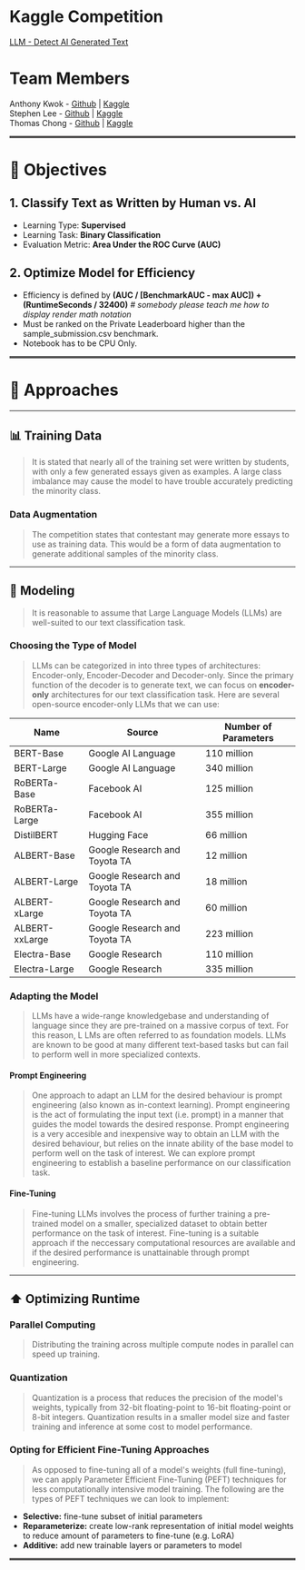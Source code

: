 # Kaggle Competition
[LLM - Detect AI Generated Text](https://www.kaggle.com/competitions/llm-detect-ai-generated-text)

# Team Members
Anthony Kwok - [Github](https://github.com/anthonynamnam) | [Kaggle](https://www.kaggle.com/anthonynam)  
Stephen Lee - [Github](https://github.com/sdlee94) | [Kaggle](https://www.kaggle.com/sdlee94)  
Thomas Chong - [Github](https://github.com/thomas-chong) | [Kaggle](https://www.kaggle.com/chongcht710) 

<hr style="border-top: 3px double #8c8b8b;">

# 🎯 Objectives

## 1. Classify Text as Written by Human vs. AI
- Learning Type: **Supervised**
- Learning Task: **Binary Classification**
- Evaluation Metric: **Area Under the ROC Curve (AUC)**

## 2. Optimize Model for Efficiency
- Efficiency is defined by **(AUC / [BenchmarkAUC - max AUC]) + (RuntimeSeconds / 32400)**  *# somebody please teach me how to display render math notation*
- Must be ranked on the Private Leaderboard higher than the sample_submission.csv benchmark.
- Notebook has to be CPU Only.

<hr style="border-top: 3px double #8c8b8b;">

# 🧠 Approaches

---

## 📊 Training Data
> It is stated that nearly all of the training set were written by students, with only a few generated essays given as examples. A large class imbalance may cause the model to have trouble accurately predicting the minority class.

### Data Augmentation
> The competition states that contestant may generate more essays to use as training data. This would be a form of data augmentation to generate additional samples of the minority class.

---

## 🤖 Modeling
> It is reasonable to assume that Large Language Models (LLMs) are well-suited to our text classification task.

### Choosing the Type of Model
> LLMs can be categorized in into three types of architectures: Encoder-only, Encoder-Decoder and Decoder-only. Since the primary function of the decoder is to generate text, we can focus on **encoder-only** architectures for our text classification task.
Here are several open-source encoder-only LLMs that we can use:

| Name          | Source                         | Number of Parameters |
|---------------|--------------------------------|----------------------|
| BERT-Base     | Google AI Language             | 110 million          |
| BERT-Large    | Google AI Language             | 340 million          |
| RoBERTa-Base  | Facebook AI                    | 125 million          |
| RoBERTa-Large | Facebook AI                    | 355 million          |
| DistilBERT    | Hugging Face                   | 66 million           |
| ALBERT-Base   | Google Research and Toyota TA  | 12 million           |
| ALBERT-Large  | Google Research and Toyota TA  | 18 million           |
| ALBERT-xLarge | Google Research and Toyota TA  | 60 million           |
| ALBERT-xxLarge| Google Research and Toyota TA  | 223 million          |
| Electra-Base  | Google Research                | 110 million          |
| Electra-Large | Google Research                | 335 million          |

### Adapting the Model
> LLMs have a wide-range knowledgebase and understanding of language since they are pre-trained on a massive corpus of text. For this reason, L LMs are often referred to as foundation models. LLMs are known to be good at many different text-based tasks but can fail to perform well in more specialized contexts.

#### Prompt Engineering
> One approach to adapt an LLM for the desired behaviour is prompt engineering (also known as in-context learning). Prompt engineering is the act of formulating the input text (i.e. prompt) in a manner that guides the model towards the desired response.
Prompt engineering is a very accesible and inexpensive way to obtain an LLM with the desired behaviour, but relies on the innate ability of the base model to perform well on the task of interest. We can explore prompt engineering to establish a baseline performance on our classification task.

#### Fine-Tuning
>Fine-tuning LLMs involves the process of further training a pre-trained model on a smaller, specialized dataset to obtain better performance on the task of interest. Fine-tuning is a suitable approach if the neccessary computational resources are available and if the desired performance is unattainable through prompt engineering.

---

## ⬆️ Optimizing Runtime

### Parallel Computing
>Distributing the training across multiple compute nodes in parallel can speed up training.

### Quantization
>Quantization is a process that reduces the precision of the model's weights, typically from 32-bit floating-point to 16-bit floating-point or 8-bit integers. Quantization results in a smaller model size and faster training and inference at some cost to model performance.

### Opting for Efficient Fine-Tuning Approaches
>As opposed to fine-tuning all of a model's weights (full fine-tuning), we can apply Parameter Efficient Fine-Tuning (PEFT) techniques for less computationally intensive model training. The following are the types of PEFT techniques we can look to implement:
- **Selective:** fine-tune subset of initial parameters
- **Reparameterize:** create low-rank representation of initial model weights to reduce amount of parameters to fine-tune (e.g. LoRA)
- **Additive:** add new trainable layers or parameters to model

<hr style="border-top: 3px double #8c8b8b;">
